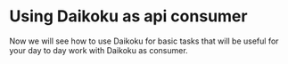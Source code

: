# Using Daikoku as api consumer

Now we will see how to use Daikoku for basic tasks that will be useful for your day to day work with Daikoku as consumer.